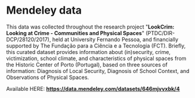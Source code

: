 # Mendeley data
This data was collected throughout the research project "**LookCrim:  Looking at Crime - Communities and Physical Spaces**" (PTDC/DIR-DCP/28120/2017), held at University Fernando Pessoa, and financially supported by The Fundação para a Ciência e a Tecnologia (FCT). Briefly, this curated dataset provides information about (in)security, crime, victimization, school climate, and characteristics of physical spaces from the Historic Center of Porto (Portugal), based on three sources of information: Diagnosis of Local Security, Diagnosis of School Context, and Observations of Physical Spaces.

Available HERE: **https://data.mendeley.com/datasets/646mjvvxbk/4**
